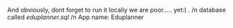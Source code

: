 And obviously, dont forget to run it locally we are poor..... yet:) . 
/n database called *eduplanner.sql*
/n App name: Eduplanner
